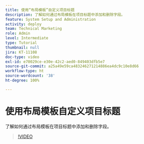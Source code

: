 ```yaml
---
title: 使用“布局模板”自定义项目标题
description: 了解如何通过布局模板在项目标题中添加和删除字段。
feature: System Setup and Administration
activity: deploy
team: Technical Marketing
role: Admin
level: Intermediate
type: Tutorial
thumbnail: null
jira: KT-11108
doc-type: video
exl-id: e70029ce-e30e-42c2-aed0-849403dfb5e7
source-git-commit: a25a49e59ca483246271214886ea4dc9c10e8d66
workflow-type: ht
source-wordcount: '38'
ht-degree: 100%

---
```


# 使用布局模板自定义项目标题

了解如何通过布局模板在项目标题中添加和删除字段。

>[!VIDEO](https://video.tv.adobe.com/v/3409081)
